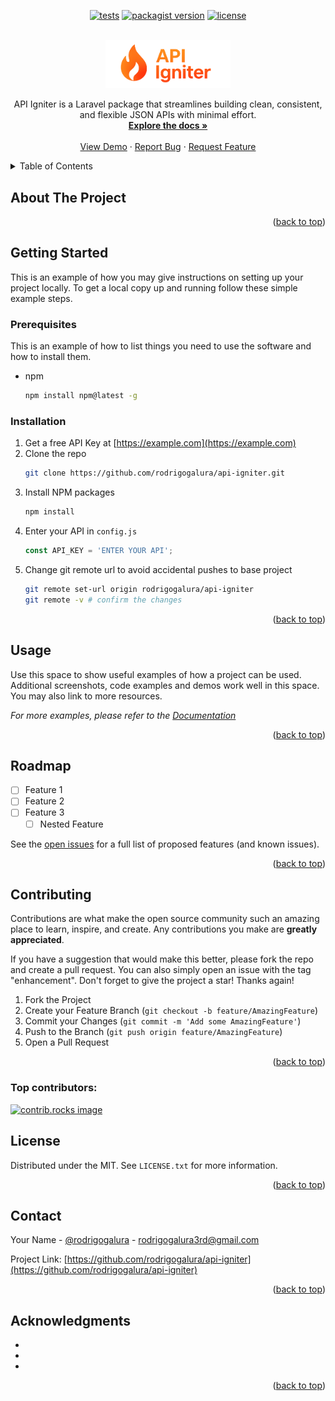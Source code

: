<a id="readme-top"></a>

<p align="center">
<a href="https://github.com/rodrigogalura/api-igniter/actions/workflows/pest.yml"><img src="https://img.shields.io/github/actions/workflow/status/rodrigogalura/api-igniter/pest.yml?label=tests" alt="tests"></a>
<a href="https://packagist.org/packages/rgalura/api-igniter"><img src="https://img.shields.io/packagist/v/rgalura/api-igniter" alt="packagist version"></a>
<!-- <a href="https://packagist.org/packages/rgalura/api-igniter"><img src="https://img.shields.io/packagist/dt/rgalura/api-igniter" alt="packagist downloads"></a> -->
<a href="https://packagist.org/packages/rgalura/api-igniter"><img src="https://img.shields.io/github/license/rodrigogalura/api-igniter" alt="license"></a>
</p>

<!-- PROJECT LOGO -->
<br />
<div align="center">
  <a href="https://github.com/rodrigogalura/api-igniter">
    <img src="./art/logo.png" alt="Logo" width="200">
  </a>

<!-- <h3 align="center">API Igniter</h3> -->

  <p align="center">
    API Igniter is a Laravel package that streamlines building clean, consistent, and flexible JSON APIs with minimal effort.
    <br />
    <a href="https://rodrigogalura.github.io/api-igniter"><strong>Explore the docs »</strong></a>
    <br />
    <br />
    <a href="https://github.com/rodrigogalura/api-igniter">View Demo</a>
    &middot;
    <a href="https://github.com/rodrigogalura/api-igniter/issues/new?labels=bug&template=bug-report---.md">Report Bug</a>
    &middot;
    <a href="https://github.com/rodrigogalura/api-igniter/issues/new?labels=enhancement&template=feature-request---.md">Request Feature</a>
  </p>
</div>



<!-- TABLE OF CONTENTS -->
<details>
  <summary>Table of Contents</summary>
  <ol>
    <li>
      <a href="#about-the-project">About The Project</a>
      <ul>
        <li><a href="#built-with">Built With</a></li>
      </ul>
    </li>
    <li>
      <a href="#getting-started">Getting Started</a>
      <ul>
        <li><a href="#prerequisites">Prerequisites</a></li>
        <li><a href="#installation">Installation</a></li>
      </ul>
    </li>
    <li><a href="#usage">Usage</a></li>
    <li><a href="#roadmap">Roadmap</a></li>
    <li><a href="#contributing">Contributing</a></li>
    <li><a href="#license">License</a></li>
    <li><a href="#contact">Contact</a></li>
    <li><a href="#acknowledgments">Acknowledgments</a></li>
  </ol>
</details>



<!-- ABOUT THE PROJECT -->
## About The Project

<!-- [![Product Name Screen Shot][product-screenshot]](https://example.com) -->

<!-- Here's a blank template to get started. To avoid retyping too much info, do a search and replace with your text editor for the following: `rodrigogalura`, `api-igniter`, `rodrigogalura`, `rodrigogalura`, `gmail`, `rodrigogalura3rd`, `API Igniter`, `project_description`, `MIT` -->

<p align="right">(<a href="#readme-top">back to top</a>)</p>



<!-- ### Built With

* [![PHP][PHP]][PHP-url]

<p align="right">(<a href="#readme-top">back to top</a>)</p> -->



<!-- GETTING STARTED -->
## Getting Started

This is an example of how you may give instructions on setting up your project locally.
To get a local copy up and running follow these simple example steps.

### Prerequisites

This is an example of how to list things you need to use the software and how to install them.
* npm
  ```sh
  npm install npm@latest -g
  ```

### Installation

1. Get a free API Key at [https://example.com](https://example.com)
2. Clone the repo
   ```sh
   git clone https://github.com/rodrigogalura/api-igniter.git
   ```
3. Install NPM packages
   ```sh
   npm install
   ```
4. Enter your API in `config.js`
   ```js
   const API_KEY = 'ENTER YOUR API';
   ```
5. Change git remote url to avoid accidental pushes to base project
   ```sh
   git remote set-url origin rodrigogalura/api-igniter
   git remote -v # confirm the changes
   ```

<p align="right">(<a href="#readme-top">back to top</a>)</p>



<!-- USAGE EXAMPLES -->
## Usage

Use this space to show useful examples of how a project can be used. Additional screenshots, code examples and demos work well in this space. You may also link to more resources.

_For more examples, please refer to the [Documentation](https://example.com)_

<p align="right">(<a href="#readme-top">back to top</a>)</p>



<!-- ROADMAP -->
## Roadmap

- [ ] Feature 1
- [ ] Feature 2
- [ ] Feature 3
    - [ ] Nested Feature

See the [open issues](https://github.com/rodrigogalura/api-igniter/issues) for a full list of proposed features (and known issues).

<p align="right">(<a href="#readme-top">back to top</a>)</p>



<!-- CONTRIBUTING -->
## Contributing

Contributions are what make the open source community such an amazing place to learn, inspire, and create. Any contributions you make are **greatly appreciated**.

If you have a suggestion that would make this better, please fork the repo and create a pull request. You can also simply open an issue with the tag "enhancement".
Don't forget to give the project a star! Thanks again!

1. Fork the Project
2. Create your Feature Branch (`git checkout -b feature/AmazingFeature`)
3. Commit your Changes (`git commit -m 'Add some AmazingFeature'`)
4. Push to the Branch (`git push origin feature/AmazingFeature`)
5. Open a Pull Request

<p align="right">(<a href="#readme-top">back to top</a>)</p>

### Top contributors:

<a href="https://github.com/rodrigogalura/api-igniter/graphs/contributors">
  <img src="https://contrib.rocks/image?repo=rodrigogalura/api-igniter" alt="contrib.rocks image" />
</a>



<!-- LICENSE -->
## License

Distributed under the MIT. See `LICENSE.txt` for more information.

<p align="right">(<a href="#readme-top">back to top</a>)</p>



<!-- CONTACT -->
## Contact

Your Name - [@rodrigogalura](https://x.com/rodrigogalura) - rodrigogalura3rd@gmail.com

Project Link: [https://github.com/rodrigogalura/api-igniter](https://github.com/rodrigogalura/api-igniter)

<p align="right">(<a href="#readme-top">back to top</a>)</p>



<!-- ACKNOWLEDGMENTS -->
## Acknowledgments

* []()
* []()
* []()

<p align="right">(<a href="#readme-top">back to top</a>)</p>



<!-- MARKDOWN LINKS & IMAGES -->
<!-- https://www.markdownguide.org/basic-syntax/#reference-style-links -->
[contributors-shield]: https://img.shields.io/github/contributors/rodrigogalura/api-igniter.svg?style=for-the-badge
[contributors-url]: https://github.com/rodrigogalura/api-igniter/graphs/contributors
[forks-shield]: https://img.shields.io/github/forks/rodrigogalura/api-igniter.svg?style=for-the-badge
[forks-url]: https://github.com/rodrigogalura/api-igniter/network/members
[stars-shield]: https://img.shields.io/github/stars/rodrigogalura/api-igniter.svg?style=for-the-badge
[stars-url]: https://github.com/rodrigogalura/api-igniter/stargazers
[issues-shield]: https://img.shields.io/github/issues/rodrigogalura/api-igniter.svg?style=for-the-badge
[issues-url]: https://github.com/rodrigogalura/api-igniter/issues
[license-shield]: https://img.shields.io/github/license/rodrigogalura/api-igniter.svg?style=for-the-badge
[license-url]: https://github.com/rodrigogalura/api-igniter/blob/master/LICENSE.txt
[linkedin-shield]: https://img.shields.io/badge/-LinkedIn-black.svg?style=for-the-badge&logo=linkedin&colorB=555
[linkedin-url]: https://linkedin.com/in/rodrigogalura
[product-screenshot]: images/screenshot.png
<!-- [Next.js]: https://img.shields.io/badge/next.js-000000?style=for-the-badge&logo=nextdotjs&logoColor=white
[Next-url]: https://nextjs.org/
[React.js]: https://img.shields.io/badge/React-20232A?style=for-the-badge&logo=react&logoColor=61DAFB
[React-url]: https://reactjs.org/
[Vue.js]: https://img.shields.io/badge/Vue.js-35495E?style=for-the-badge&logo=vuedotjs&logoColor=4FC08D
[Vue-url]: https://vuejs.org/
[Angular.io]: https://img.shields.io/badge/Angular-DD0031?style=for-the-badge&logo=angular&logoColor=white
[Angular-url]: https://angular.io/
[Svelte.dev]: https://img.shields.io/badge/Svelte-4A4A55?style=for-the-badge&logo=svelte&logoColor=FF3E00
[Svelte-url]: https://svelte.dev/
[Laravel.com]: https://img.shields.io/badge/Laravel-FF2D20?style=for-the-badge&logo=laravel&logoColor=white
[Laravel-url]: https://laravel.com
[Bootstrap.com]: https://img.shields.io/badge/Bootstrap-563D7C?style=for-the-badge&logo=bootstrap&logoColor=white
[Bootstrap-url]: https://getbootstrap.com
[JQuery.com]: https://img.shields.io/badge/jQuery-0769AD?style=for-the-badge&logo=jquery&logoColor=white
[JQuery-url]: https://jquery.com -->
<!-- [PHP]: https://img.shields.io/badge/php-4F5B93?style=for-the-badge&logo=php&logoColor=white
[PHP-url]: https://www.php.net -->

